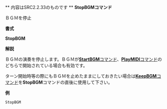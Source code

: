 ** 内容はSRC2.2.33のものです **
**StopBGMコマンド**

ＢＧＭを停止

**書式**

**StopBGM**

**解説**

ＢＧＭの演奏を停止します。ＢＧＭが[**StartBGM**コマンド](StartBGMコマンド.md)、[**PlayMIDI**コマンド](PlayMIDIコマンド.md)のどちらで開始されている場合も有効です。

ターン開始時等の際にもＢＧＭを止めたままにしておきたい場合は[**KeepBGM**コマンド](KeepBGMコマンド.md)を**StopBGM**コマンドの直後に使用して下さい。

**例**
```sh
StopBGM
```

